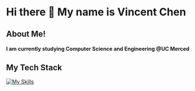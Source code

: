 <h1> Hi there 👋 My name is Vincent Chen </h1>

## About Me!
<h4> I am currently studying Computer Science and Engineering @UC Merced </h4>

## My Tech Stack
[![My Skills](https://skillicons.dev/icons?i=js,html,css,react,python)](https://skillicons.dev)
<!--
**Vchen7629/Vchen7629** is a ✨ _special_ ✨ repository because its `README.md` (this file) appears on your GitHub profile.

Here are some ideas to get you started:

- 🔭 I’m currently working on ...
- 🌱 I’m currently learning ...
- 👯 I’m looking to collaborate on ...
- 🤔 I’m looking for help with ...
- 💬 Ask me about ...
- 📫 How to reach me: ...
- 😄 Pronouns: ...
- ⚡ Fun fact: ...
-->
